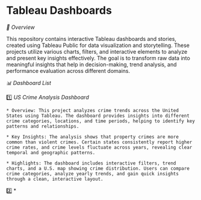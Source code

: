 #   Tableau Dashboards

*📌 Overview*

This repository contains interactive Tableau dashboards and stories, created using Tableau Public for data visualization and storytelling. These projects utilize various charts, filters, and interactive elements to analyze and present key insights effectively. The goal is to transform raw data into meaningful insights that help in decision-making, trend analysis, and performance evaluation across different domains.

*📊 Dashboard List*

1️⃣ *US Crime Analysis Dashboard*

    * Overview: This project analyzes crime trends across the United States using Tableau. The dashboard provides insights into different crime categories, locations, and time periods, helping to identify key patterns and relationships.
   
    * Key Insights: The analysis shows that property crimes are more common than violent crimes. Certain states consistently report higher crime rates, and crime levels fluctuate across years, revealing clear temporal and geographic patterns.
    
    * Highlights: The dashboard includes interactive filters, trend charts, and a U.S. map showing crime distribution. Users can compare crime categories, analyze yearly trends, and gain quick insights through a clean, interactive layout.

2️⃣  *

